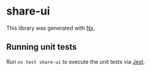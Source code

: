 # share-ui

This library was generated with [Nx](https://nx.dev).

## Running unit tests

Run `nx test share-ui` to execute the unit tests via [Jest](https://jestjs.io).
